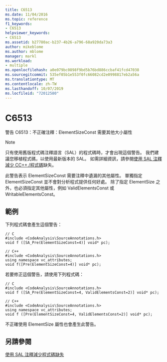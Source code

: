 ```yaml
---
title: C6513
ms.date: 11/04/2016
ms.topic: reference
f1_keywords:
- C6513
helpviewer_keywords:
- C6513
ms.assetid: b27780ac-b237-4b26-a796-68a920da73a3
author: mikeblome
ms.author: mblome
manager: markl
ms.workload:
- multiple
ms.openlocfilehash: a0e079bc0898f9bd5b76bd886ccbaf41fcd47038
ms.sourcegitcommit: 535ef05b1e553f0fc66082cd2e0998817eb2a56a
ms.translationtype: MT
ms.contentlocale: zh-TW
ms.lasthandoff: 10/07/2019
ms.locfileid: "72012580"
---
```

# <a name="c6513"></a>C6513
警告 C6513：不正確注釋：ElementSizeConst 需要其他大小屬性

> [!NOTE]
> 只有使用舊版程式碼注釋語言（SAL）的程式碼時，才會出現這個警告。 我們建議您移植程式碼，以使用最新版本的 SAL。 如需詳細資訊，請參閱[使用 SAL 注釋減少 CC++ /程式碼](../code-quality/using-sal-annotations-to-reduce-c-cpp-code-defects.md)缺失。

 此警告表示 ElementSizeConst 需要注釋中遺漏的其他屬性。 單獨指定 ElementSizeConst 並不會對分析程式提供任何好處。 除了指定 ElementSize 之外，也必須指定其他屬性，例如 ValidElementsConst 或 WritableElementsConst。

## <a name="example"></a>範例
 下列程式碼會產生這個警告：

```
// C
#include <CodeAnalysis\SourceAnnotations.h>
void f ([SA_Pre(ElementSizeConst=4)] void* pc);

// C++
#include <CodeAnalysis\SourceAnnotations.h>
using namespace vc_attributes;
void f([Pre(ElementSizeConst=4)] void* pc);
```

 若要修正這個警告，請使用下列程式碼：

```
// C
#include <CodeAnalysis\SourceAnnotations.h>
void f ([SA_Pre(ElementSizeConst=4, ValidElementsConst=2)] void* pc);

// C++
#include <CodeAnalysis\SourceAnnotations.h>
using namespace vc_attributes;
void f ([Pre(ElementSizeConst=4, ValidElementsConst=2)] void* pc);
```

 不正確使用 ElementSize 屬性也會產生此警告。

## <a name="see-also"></a>另請參閱
 [使用 SAL 注釋減少程式碼缺失](using-sal-annotations-to-reduce-c-cpp-code-defects.md)